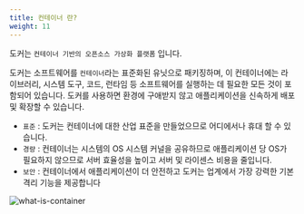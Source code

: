```yaml
---
title: 컨테이너 란?
weight: 11
---
```


도커는 `컨테이너 기반의 오픈소스 가상화 플랫폼` 입니다.

도커는 소프트웨어를 `컨테이너`라는 표준화된 유닛으로 패키징하며, 이 컨테이너에는 라이브러리, 시스템 도구, 코드, 런타임 등 소프트웨어를 실행하는 데 필요한 모든 것이 포함되어 있습니다. 도커를 사용하면 환경에 구애받지 않고 애플리케이션을 신속하게 배포 및 확장할 수 있습니다.

* `표준` : 도커는 컨테이너에 대한 산업 표준을 만들었으므로 어디에서나 휴대 할 수 있습니다.
* `경량` : 컨테이너는 시스템의 OS 시스템 커널을 공유하므로 애플리케이션 당 OS가 필요하지 않으므로 서버 효율성을 높이고 서버 및 라이센스 비용을 줄입니다.
* `보안` : 컨테이너에서 애플리케이션이 더 안전하고 도커는 업계에서 가장 강력한 기본 격리 기능을 제공합니다

![what-is-container](../images/what-is-container.png)
